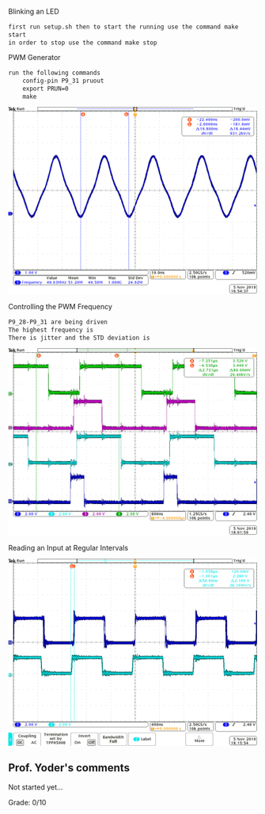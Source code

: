 Blinking an LED

	first run setup.sh then to start the running use the command make start
	in order to stop use the command make stop	

PWM Generator
	
	run the following commands
		config-pin P9_31 pruout
		export PRUN=0	
		make

![](hw08_part2_E.png)

Controlling the PWM Frequency

	P9_28-P9_31 are being driven
	The highest frequency is 
	There is jitter and the STD deviation is

![](tek00002_4channel_E.png)

Reading an Input at Regular Intervals

![](tek00004_reading_input_E.png)

	

## Prof. Yoder's comments

Not started yet... 

Grade:  0/10
